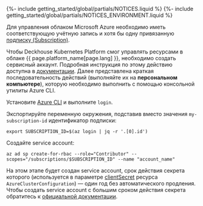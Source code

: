 {%- include getting_started/global/partials/NOTICES.liquid %}
{%- include getting_started/global/partials/NOTICES_ENVIRONMENT.liquid %}

Для управления облаком Microsoft Azure необходимо иметь соответствующую учётную запись и хотя бы одну привязанную [подписку (Subscription)](https://docs.microsoft.com/en-us/azure/cost-management-billing/manage/create-subscription).

Чтобы Deckhouse Kubernetes Platform смог управлять ресурсами в облаке {{ page.platform_name[page.lang] }}, необходимо создать сервисный аккаунт. Подробная инструкция по этому действию доступна в [документации](/modules/cloud-provider-azure/environment.html). Далее представлена краткая последовательность действий (выполняйте их на **персональном компьютере**), которую необходимо выполнить с помощью консольной утилиты Azure CLI.

Установите [Azure CLI](https://docs.microsoft.com/en-us/cli/azure/install-azure-cli) и выполните `login`.

Экспортируйте переменную окружения, подставив вместо значения `my-subscription-id` идентификатор подписки:

```shell
export SUBSCRIPTION_ID=$(az login | jq -r '.[0].id')
```

Создайте service account:

```shell
az ad sp create-for-rbac --role="Contributor" --scopes="/subscriptions/$SUBSCRIPTION_ID" --name "account_name"
```

На этом этапе будет создан service account, срок действия секрета которого (используется в параметре [clientSecret](/modules/cloud-provider-azure/cluster_configuration.html#azureclusterconfiguration-provider-clientsecret) ресурса `AzureClusterConfiguration`) — один год без автоматического продления. Чтобы создать service account с большим сроком действия секрета обратитесь к [официальной документации](https://learn.microsoft.com/en-us/azure/app-service/configure-ssl-app-service-certificate?tabs=portal#renew-an-app-service-certificate).
